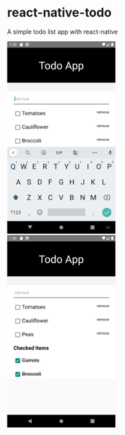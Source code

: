 # react-native-todo 
A simple todo list app with react-native




<a href="/app_img/todo_1.png"><img src="/app_img/todo_1.png" height="50%" width="50%" ></a>
<a href="/app_img/todo_2.png"><img src="/app_img/todo_2.png" height="50%" width="50%" ></a>

